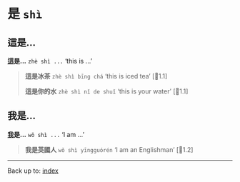 # 是 `shì`

## 這是...

**[這](../pronouns/這.md)是...** `zhè shì ...` ‘this is ...’

> **這是冰茶** `zhè shì bīng chá` ‘this is iced tea’ \[🦉1.1\]
>
> **這是你的水** `zhè shì nǐ de shuǐ` ‘this is your water’ \[🦉1.1\]

## 我是...

**[我](../pronouns/我.md)是...** `wǒ shì ...` ‘I am ...’

> **我是英國人** `wǒ shì yīngguórén` ‘I am an Englishman’ \[🦉1.2\]

----
Back up to: [index](../index.md)
